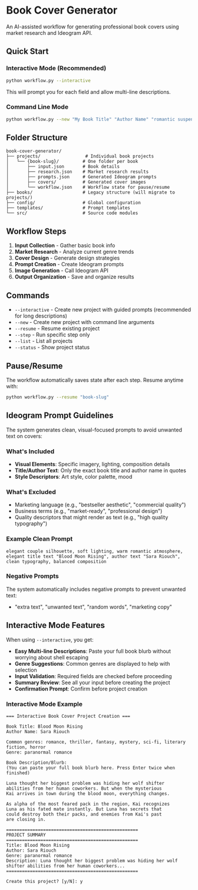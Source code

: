 # Book Cover Generator

An AI-assisted workflow for generating professional book covers using market research and Ideogram API.

## Quick Start

### Interactive Mode (Recommended)
```bash
python workflow.py --interactive
```
This will prompt you for each field and allow multi-line descriptions.

### Command Line Mode
```bash
python workflow.py --new "My Book Title" "Author Name" "romantic suspense" "Brief plot description"
```

## Folder Structure

```
book-cover-generator/
├── projects/                 # Individual book projects
│   └── {book-slug}/         # One folder per book
│       ├── input.json       # Book details
│       ├── research.json    # Market research results
│       ├── prompts.json     # Generated Ideogram prompts
│       ├── covers/          # Generated cover images
│       └── workflow.json    # Workflow state for pause/resume
├── books/                   # Legacy structure (will migrate to projects/)
├── config/                  # Global configuration
├── templates/               # Prompt templates
└── src/                     # Source code modules
```

## Workflow Steps

1. **Input Collection** - Gather basic book info
2. **Market Research** - Analyze current genre trends
3. **Cover Design** - Generate design strategies
4. **Prompt Creation** - Create Ideogram prompts
5. **Image Generation** - Call Ideogram API
6. **Output Organization** - Save and organize results

## Commands

- `--interactive` - Create new project with guided prompts (recommended for long descriptions)
- `--new` - Create new project with command line arguments
- `--resume` - Resume existing project
- `--step` - Run specific step only
- `--list` - List all projects
- `--status` - Show project status

## Pause/Resume

The workflow automatically saves state after each step. Resume anytime with:
```bash
python workflow.py --resume "book-slug"
```

## Ideogram Prompt Guidelines

The system generates clean, visual-focused prompts to avoid unwanted text on covers:

### What's Included
- **Visual Elements**: Specific imagery, lighting, composition details
- **Title/Author Text**: Only the exact book title and author name in quotes
- **Style Descriptors**: Art style, color palette, mood

### What's Excluded
- Marketing language (e.g., "bestseller aesthetic", "commercial quality")
- Business terms (e.g., "market-ready", "professional design") 
- Quality descriptors that might render as text (e.g., "high quality typography")

### Example Clean Prompt
```
elegant couple silhouette, soft lighting, warm romantic atmosphere, 
elegant title text "Blood Moon Rising", author text "Sara Riouch",
clean typography, balanced composition
```

### Negative Prompts
The system automatically includes negative prompts to prevent unwanted text:
- "extra text", "unwanted text", "random words", "marketing copy"

## Interactive Mode Features

When using `--interactive`, you get:

- **Easy Multi-line Descriptions**: Paste your full book blurb without worrying about shell escaping
- **Genre Suggestions**: Common genres are displayed to help with selection
- **Input Validation**: Required fields are checked before proceeding
- **Summary Review**: See all your input before creating the project
- **Confirmation Prompt**: Confirm before project creation

### Interactive Mode Example
```
=== Interactive Book Cover Project Creation ===

Book Title: Blood Moon Rising
Author Name: Sara Riouch

Common genres: romance, thriller, fantasy, mystery, sci-fi, literary fiction, horror
Genre: paranormal romance

Book Description/Blurb:
(You can paste your full book blurb here. Press Enter twice when finished)

Luna thought her biggest problem was hiding her wolf shifter 
abilities from her human coworkers. But when the mysterious 
Kai arrives in town during the blood moon, everything changes.

As alpha of the most feared pack in the region, Kai recognizes 
Luna as his fated mate instantly. But Luna has secrets that 
could destroy both their packs, and enemies from Kai's past 
are closing in.

==================================================
PROJECT SUMMARY
==================================================
Title: Blood Moon Rising
Author: Sara Riouch
Genre: paranormal romance
Description: Luna thought her biggest problem was hiding her wolf shifter abilities from her human coworkers...
==================================================

Create this project? [y/N]: y
```